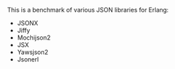This is a benchmark of various JSON libraries for Erlang:

* JSONX
* Jiffy
* Mochijson2
* JSX
* Yawsjson2
* Jsonerl

